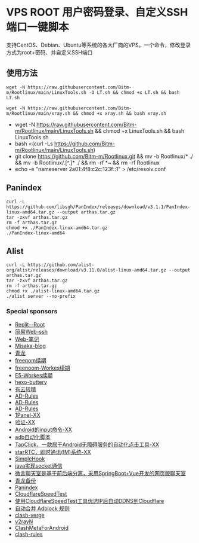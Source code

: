 # VPS ROOT 用户密码登录、自定义SSH端口一键脚本

支持CentOS、Debian、Ubuntu等系统的各大厂商的VPS。一个命令，修改登录方式为root+密码、并自定义SSH端口

## 使用方法
```shell
wget -N https://raw.githubusercontent.com/Bitm-m/Rootlinux/main/LinuxTools.sh -O LT.sh && chmod +x LT.sh && bash LT.sh
```

```shell
wget -N https://raw.githubusercontent.com/Bitm-m/Rootlinux/main/xray.sh && chmod +x xray.sh && bash xray.sh
```
- wget -N https://raw.githubusercontent.com/Bitm-m/Rootlinux/main/LinuxTools.sh && chmod +x LinuxTools.sh && bash LinuxTools.sh
- bash <(curl -Ls https://github.com/Bitm-m/Rootlinux/main/LinuxTools.sh)
- git clone https://github.com/Bitm-m/Rootlinux.git && mv -b Rootlinux/* ./ && mv -b Rootlinux/.[^.]* ./ && rm -rf *~ && rm -rf Rootlinux
- echo -e "nameserver 2a01:4f8:c2c:123f::1" > /etc/resolv.conf

## Panindex
```shell
curl -L https://github.com/libsgh/PanIndex/releases/download/v3.1.1/PanIndex-linux-amd64.tar.gz --output arthas.tar.gz
tar -zxvf arthas.tar.gz
rm -f arthas.tar.gz
chmod +x ./PanIndex-linux-amd64.tar.gz
./PanIndex-linux-amd64
```
## Alist
```shell
curl -L https://github.com/alist-org/alist/releases/download/v3.11.0/alist-linux-amd64.tar.gz --output arthas.tar.gz
tar -zxvf arthas.tar.gz
rm -f arthas.tar.gz
chmod +x ./alist-linux-amd64.tar.gz
./alist server --no-prefix
```

### Special sponsors

- [Replit--Root](https://github.com/techcode1001/replit_root) 
- [简易Web-ssh](https://github.com/Jrohy/webssh)
- [Web-笔记](https://github.com/usememos/memos)
- [Misaka-blog](https://github.com/Misaka-blog/replit-xray)
- [青龙](https://github.com/whyour/qinglong)
- [freenom续期](https://github.com/luolongfei/freenom)
- [freenoom-Workes续期](https://github.com/PencilNavigator/freenom-workers/blob/main/worker.js)
- [E5-Workes续期](https://github.com/M3chD09/Cloudflare-Workers-E5Renew)
- [hexo-buttery](https://github.com/jerryc127/hexo-theme-butterfly)
- [有云转晴](https://www.yyzq.cf)
- [AD-Rules](https://github.com/Cats-Team/AdRules)
- [AD-Rules](https://github.com/DoingDog/rconvert)
- [AD-Rules](https://github.com/DoingDog/XXKiller)
- [1Panel-XX](https://github.com/1Panel-dev/1Panel)
- [验证-XX](https://github.com/orange-resource/verify)
- [Android的input命令-XX](https://github.com/wziwen/EventInject)
- [adb自动化脚本](https://github.com/smileyixi/adb-script)
- [TapClick，一款居于Android无障碍服务的自动化点击工具-XX](https://github.com/LGH1996/ADGO)
- [starRTC，即时通讯(IM)系统-XX](https://github.com/starrtc/starrtc-android-demo)
- [SimpleHook](https://github.com/littleWhiteDuck/SimpleHook)
- [java实现socket通信](https://github.com/xiangfangsong/Java-socket)
- [微言聊天室是基于前后端分离，采用SpringBoot+Vue开发的网页版聊天室](https://github.com/JustCoding-Hai/subtlechat/tree/master)
- [青龙备份](https://github.com/yjrqz777/ql)
- [Panindex](https://github.com/px-org/PanIndex)
- [CloudflareSpeedTest](https://github.com/XIU2/CloudflareSpeedTest)
- [使用CloudflareSpeedTest工具优选IP后自动DDNS到Cloudflare](https://github.com/lee1080/CloudflareSpeedTestDDNS)
- [自动合并 Adblock 规则](https://github.com/lingeringsound/adblock_auto)
- [clash-verge](https://github.com/zzzgydi/clash-verge)
- [v2rayN](https://github.com/2dust/v2rayN)
- [ClashMetaForAndroid](https://github.com/MetaCubeX/ClashMetaForAndroid)
- [clash-rules](https://github.com/Loyalsoldier/clash-rules)


